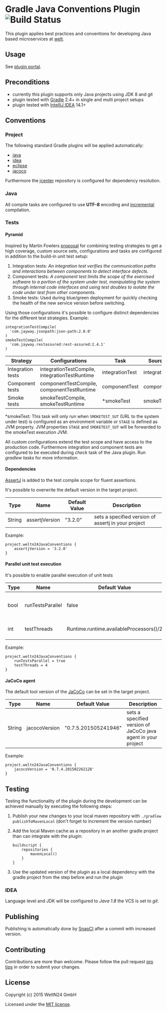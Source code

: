 Gradle Java Conventions Plugin ![Build Status](https://snap-ci.com/WeltN24/gradle-java-conventions-plugin/branch/master/build_image)
==============================

This plugin applies best practices and conventions for developing Java based microservices at [welt](https://github.com/WeltN24).

## Usage

See [plugin portal](https://plugins.gradle.org/plugin/de.weltn24.java-conventions).

## Preconditions
- currently this plugin supports only Java projects using JDK 8 and git
- plugin tested with [Gradle](http://gradle.org/) 2.4+ in single and multi project setups
- plugin tested with [IntelliJ IDEA](https://www.jetbrains.com/idea/) 14.1+

## Conventions

### Project

The following standard Gradle plugins will be applied automatically:

+ [java](https://docs.gradle.org/current/userguide/java_plugin.html)
+ [idea](https://docs.gradle.org/current/userguide/idea_plugin.html)
+ [eclipse](https://docs.gradle.org/current/userguide/eclipse_plugin.html)
+ [jacoco](https://docs.gradle.org/current/userguide/jacoco_plugin.html)

Furthermore  the [jcenter](https://bintray.com/bintray/jcenter) repository is configured for dependency resolution.

### Java

All compile tasks are configured to use **UTF-8** encoding and [incremental](https://docs.gradle.org/current/userguide/java_plugin.html) compilation.

### Tests

#### Pyramid

Inspired by Martin Fowlers [proposal](http://martinfowler.com/articles/microservice-testing/) for combining testing strategies to get a high coverage, custom source sets, configurations and tasks are configured in addition to the build-in unit test setup:

1. Integration tests: *An integration test verifies the communication paths and interactions between components to detect interface defects.*
2. Component tests: *A component test limits the scope of the exercised software to a portion of the system under test, manipulating the system through internal code interfaces and using test doubles to isolate the code under test from other components.*
3. Smoke tests: Used during blue/green deployment for quickly checking the health of the new service version before switching.

Using those configurations it's possible to configure distinct dependencies for the different test strategies. Example:

    integrationTestCompile(
      'com.jayway.jsonpath:json-path:2.0.0'
    )
    smokeTestCompile(
      'com.jayway.restassured:rest-assured:2.4.1'
    )

| Strategy | Configurations | Task | Source Set |
| ---- | ---- | ------------- | ------------- |
|Integration tests| integrationTestCompile, integrationTestRuntime| integrationTest| integrationTest |
|Component tests| componentTestCompile, componentTestRuntime| componentTest| componentTest |
|Smoke tests| smokeTestCompile, smokeTestRuntime| *smokeTest| smokeTest |

*smokeTest: This task will only run when `SMOKETEST_SUT` (URL to the system under test) is configured as an environment variable or `STAGE` is defined as JVM property. JVM properties `STAGE` and `SMOKETEST_SUT` will be forwarded to the smokeTest execution JVM.

All custom configurations extend the test scope and have access to the production code. Furthermore integration and component tests are configured to be executed during *check* task of the Java plugin. Run *gradlew tasks* for more information.

#### Dependencies

[AssertJ](http://joel-costigliola.github.io/assertj/assertj-core-quick-start.html) is added to the test compile scope for fluent assertions.

It's possible to overwrite the default version in the target project.

| Type | Name | Default Value | Description |
| ---- | ---- | ------------- | ----------- |
|String| assertjVersion| "3.2.0"| sets a specified version of assertj in your project |

Example:

    project.weltn24JavaConventions {
        assertjVersion = '3.2.0'
    }

#### Parallel unit test execution

It's possible to enable parallel execution of unit tests

| Type | Name | Default Value | Description |
| ---- | ---- | ------------- | ----------- |
|bool| runTestsParallel| false| On/Off switch for parallel unit testing |
|int| testThreads | Runtime.runtime.availableProcessors()/2 | number of workers for test runs |

Example:

    project.weltn24JavaConventions {
        runTestsParallel = true
        testThreads = 4
    }

#### JaCoCo agent

The default tool version of the [JaCoCo](http://eclemma.org/jacoco/trunk/doc/agent.html) can be set in the target project.

| Type | Name | Default Value | Description |
| ---- | ---- | ------------- | ----------- |
|String| jacocoVersion| "0.7.5.201505241946"| sets a specified version of JaCoCo java agent in your project |

Example:

    project.weltn24JavaConventions {
        jacocoVersion = '0.7.4.201502262128'
    }

## Testing

Testing the functionality of the plugin during the development can be achieved manually by executing the following steps:

 1. Publish your new changes to your local maven repository with `./gradlew publishToMavenLocal` (don't forget to increment the version number)
 2. Add the local Maven cache as a repository in an another gradle project than can integrate with the plugin:

    ```
    buildscript {
        repositories {
            mavenLocal()
        }
    }
    ```

 3. Use the updated version of the plugin as a local dependency with the gradle project from the step before and run the plugin

### IDEA

Language level and JDK will be configured to *Java 1.8* the VCS is set to *git*.

## Publishing

Publishing is automatically done by [SnapCI](https://snap-ci.com/WeltN24/gradle-java-conventions-plugin/branch/master) after a commit with increased version.

## Contributing

Contributions are more than welcome. Please follow the pull request [pro tips](https://guides.github.com/activities/contributing-to-open-source/#contributing) in order to submit your changes.

## License

Copyright (c) 2015 WeltN24 GmbH

Licensed under the [MIT license](https://tldrlegal.com/license/mit-license).
